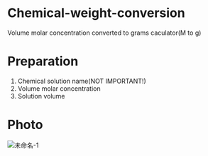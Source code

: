 # Chemical-weight-conversion
Volume molar concentration converted to grams caculator(M to g)

# Preparation
1. Chemical solution name(NOT IMPORTANT!)
2. Volume molar concentration
3. Solution volume

# Photo
![未命名-1](https://user-images.githubusercontent.com/62589247/181877455-81c5c1fd-3d37-456d-94f3-d14462674796.png)
